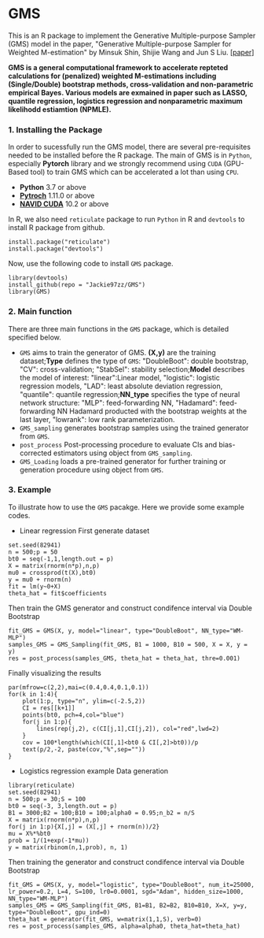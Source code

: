 # GMS
This is an R package to implement the Generative Multiple-purpose Sampler (GMS) model in the paper, "Generative Multiple-purpose Sampler for Weighted M-estimation" by Minsuk Shin, Shijie Wang and Jun S Liu. [[paper]](https://arxiv.org/abs/2006.00767)

__GMS is a general computational framework to accelerate repteted calculations for (penalized) weighted M-estimations including (Single/Double) bootstrap methods, cross-validation and non-parametric empirical Bayes. Various models are exmained in paper such as LASSO, quantile regression, logistics regression and nonparametric maximum likelihodd estiamtion (NPMLE).__

### 1. Installing the Package
In order to sucessfully run the GMS model, there are several pre-requisites needed to be installed before the R package. The main of GMS is in `Python`, especially __Pytorch__ library and we strongly recommend using `CUDA` (GPU-Based tool) to train GMS which can be accelerated a lot than using `CPU`.
- __Python__ 3.7 or above
- __[Pytroch](https://pytorch.org/)__ 1.11.0 or above
- __[NAVID CUDA](https://developer.nvidia.com/cuda-toolkit)__ 10.2 or above

In R, we also need `reticulate` package to run `Python` in R and `devtools` to install R package from github.
```
install.package("reticulate")
install.package("devtools")
```

Now, use the following code to install `GMS` package.
```
library(devtools)
install_github(repo = "Jackie97zz/GMS")
library(GMS)
```

### 2. Main function
There are three main functions in the `GMS` package, which is detailed specified below.
- `GMS` aims to train the generator of GMS. __(X,y)__ are the training dataset;__Type__ defines the type of `GMS`: "DoubleBoot": double bootstrap, "CV": cross-validation; "StabSel": stability selection;__Model__ describes the model of interest: "linear":Linear model, "logistic": logistic regression models, "LAD": least absolute deviation regression, "quantile": quantile regression;__NN_type__ specifies the type of neural network structure: "MLP": feed-forwarding NN, "Hadamard": feed-forwarding NN Hadamard producted with the bootstrap weights at the last layer, "lowrank": low rank parameterization.
- `GMS_sampling` generates bootstrap samples using the trained generator from `GMS`. 
- `post_process` Post-processing procedure to evaluate CIs and bias-corrected estimators using object from `GMS_sampling`.
- `GMS_Loading`  loads a pre-trained generator for further training or generation procedure using object from `GMS`.

### 3. Example 
To illustrate how to use the `GMS` pacakge. Here we provide some example codes.

- Linear regression
First generate dataset
```{r, eval=FALSE}
set.seed(82941)
n = 500;p = 50
bt0 = seq(-1,1,length.out = p)
X = matrix(rnorm(n*p),n,p)
mu0 = crossprod(t(X),bt0)
y = mu0 + rnorm(n)
fit = lm(y~0+X)
theta_hat = fit$coefficients
```
Then train the GMS generator and construct condifence interval via Double Bootstrap
```{r, eval=FALSE}
fit_GMS = GMS(X, y, model="linear", type="DoubleBoot", NN_type="WM-MLP")
samples_GMS = GMS_Sampling(fit_GMS, B1 = 1000, B10 = 500, X = X, y = y)
res = post_process(samples_GMS, theta_hat = theta_hat, thre=0.001)
```
Finally visualizing the results
```{r, eval=FALSE}
par(mfrow=c(2,2),mai=c(0.4,0.4,0.1,0.1))
for(k in 1:4){
    plot(1:p, type="n", ylim=c(-2.5,2))
    CI = res[[k+1]]
    points(bt0, pch=4,col="blue")
    for(j in 1:p){
        lines(rep(j,2), c(CI[j,1],CI[j,2]), col="red",lwd=2)
    }
    cov = 100*length(which(CI[,1]<bt0 & CI[,2]>bt0))/p
    text(p/2,-2, paste(cov,"%",sep=""))
}
```

- Logistics regression example
Data generation
```{r, eval=FALSE}
library(reticulate)
set.seed(82941)
n = 500;p = 30;S = 100
bt0 = seq(-3, 3,length.out = p)
B1 = 3000;B2 = 100;B10 = 100;alpha0 = 0.95;n_b2 = n/S
X = matrix(rnorm(n*p),n,p)
for(j in 1:p){X[,j] = (X[,j] + rnorm(n))/2}
mu = X%*%bt0
prob = 1/(1+exp(-1*mu))
y = matrix(rbinom(n,1,prob), n, 1)
```
Then training the generator and construct condifence interval via Double Bootstrap
```{r, eval=FALSE}
fit_GMS = GMS(X, y, model="logistic", type="DoubleBoot", num_it=25000,
lr_power=0.2, L=4, S=100, lr0=0.0001, sgd="Adam", hidden_size=1000, NN_type="WM-MLP")
samples_GMS = GMS_Sampling(fit_GMS, B1=B1, B2=B2, B10=B10, X=X, y=y, type="DoubleBoot", gpu_ind=0)
theta_hat = generator(fit_GMS, w=matrix(1,1,S), verb=0)
res = post_process(samples_GMS, alpha=alpha0, theta_hat=theta_hat)
```



